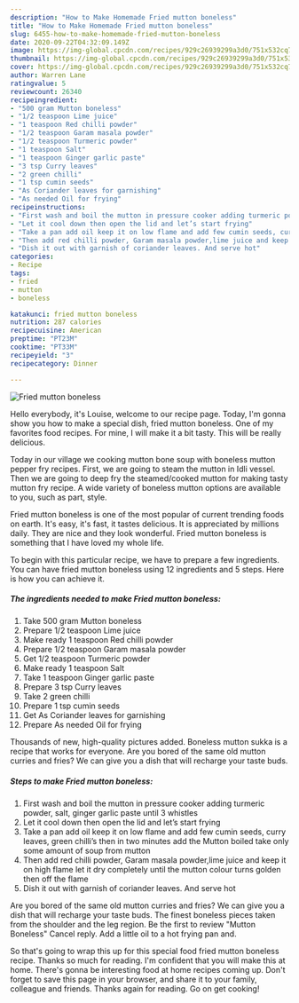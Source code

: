 ```yaml
---
description: "How to Make Homemade Fried mutton boneless"
title: "How to Make Homemade Fried mutton boneless"
slug: 6455-how-to-make-homemade-fried-mutton-boneless
date: 2020-09-22T04:32:09.149Z
image: https://img-global.cpcdn.com/recipes/929c26939299a3d0/751x532cq70/fried-mutton-boneless-recipe-main-photo.jpg
thumbnail: https://img-global.cpcdn.com/recipes/929c26939299a3d0/751x532cq70/fried-mutton-boneless-recipe-main-photo.jpg
cover: https://img-global.cpcdn.com/recipes/929c26939299a3d0/751x532cq70/fried-mutton-boneless-recipe-main-photo.jpg
author: Warren Lane
ratingvalue: 5
reviewcount: 26340
recipeingredient:
- "500 gram Mutton boneless"
- "1/2 teaspoon Lime juice"
- "1 teaspoon Red chilli powder"
- "1/2 teaspoon Garam masala powder"
- "1/2 teaspoon Turmeric powder"
- "1 teaspoon Salt"
- "1 teaspoon Ginger garlic paste"
- "3 tsp Curry leaves"
- "2 green chilli"
- "1 tsp cumin seeds"
- "As Coriander leaves for garnishing"
- "As needed Oil for frying"
recipeinstructions:
- "First wash and boil the mutton in pressure cooker adding turmeric powder, salt, ginger garlic paste until 3 whistles"
- "Let it cool down then open the lid and let’s start frying"
- "Take a pan add oil keep it on low flame and add few cumin seeds, curry leaves, green chilli’s then in two minutes add the Mutton boiled take only some amount of soup from mutton"
- "Then add red chilli powder, Garam masala powder,lime juice and keep it on high flame let it dry completely until the mutton colour turns golden then off the flame"
- "Dish it out with garnish of coriander leaves. And serve hot"
categories:
- Recipe
tags:
- fried
- mutton
- boneless

katakunci: fried mutton boneless 
nutrition: 287 calories
recipecuisine: American
preptime: "PT23M"
cooktime: "PT33M"
recipeyield: "3"
recipecategory: Dinner

---
```



![Fried mutton boneless](https://img-global.cpcdn.com/recipes/929c26939299a3d0/751x532cq70/fried-mutton-boneless-recipe-main-photo.jpg)

Hello everybody, it's Louise, welcome to our recipe page. Today, I'm gonna show you how to make a special dish, fried mutton boneless. One of my favorites food recipes. For mine, I will make it a bit tasty. This will be really delicious.

Today in our village we cooking mutton bone soup with boneless mutton pepper fry recipes. First, we are going to steam the mutton in Idli vessel. Then we are going to deep fry the steamed/cooked mutton for making tasty mutton fry recipe. A wide variety of boneless mutton options are available to you, such as part, style.

Fried mutton boneless is one of the most popular of current trending foods on earth. It's easy, it's fast, it tastes delicious. It is appreciated by millions daily. They are nice and they look wonderful. Fried mutton boneless is something that I have loved my whole life.


To begin with this particular recipe, we have to prepare a few ingredients. You can have fried mutton boneless using 12 ingredients and 5 steps. Here is how you can achieve it.

<!--inarticleads1-->

##### The ingredients needed to make Fried mutton boneless:

1. Take 500 gram Mutton boneless
1. Prepare 1/2 teaspoon Lime juice
1. Make ready 1 teaspoon Red chilli powder
1. Prepare 1/2 teaspoon Garam masala powder
1. Get 1/2 teaspoon Turmeric powder
1. Make ready 1 teaspoon Salt
1. Take 1 teaspoon Ginger garlic paste
1. Prepare 3 tsp Curry leaves
1. Take 2 green chilli
1. Prepare 1 tsp cumin seeds
1. Get As Coriander leaves for garnishing
1. Prepare As needed Oil for frying


Thousands of new, high-quality pictures added. Boneless mutton sukka is a recipe that works for everyone. Are you bored of the same old mutton curries and fries? We can give you a dish that will recharge your taste buds. 

<!--inarticleads2-->

##### Steps to make Fried mutton boneless:

1. First wash and boil the mutton in pressure cooker adding turmeric powder, salt, ginger garlic paste until 3 whistles
1. Let it cool down then open the lid and let’s start frying
1. Take a pan add oil keep it on low flame and add few cumin seeds, curry leaves, green chilli’s then in two minutes add the Mutton boiled take only some amount of soup from mutton
1. Then add red chilli powder, Garam masala powder,lime juice and keep it on high flame let it dry completely until the mutton colour turns golden then off the flame
1. Dish it out with garnish of coriander leaves. And serve hot


Are you bored of the same old mutton curries and fries? We can give you a dish that will recharge your taste buds. The finest boneless pieces taken from the shoulder and the leg region. Be the first to review &#34;Mutton Boneless&#34; Cancel reply. Add a little oil to a hot frying pan and. 

So that's going to wrap this up for this special food fried mutton boneless recipe. Thanks so much for reading. I'm confident that you will make this at home. There's gonna be interesting food at home recipes coming up. Don't forget to save this page in your browser, and share it to your family, colleague and friends. Thanks again for reading. Go on get cooking!
